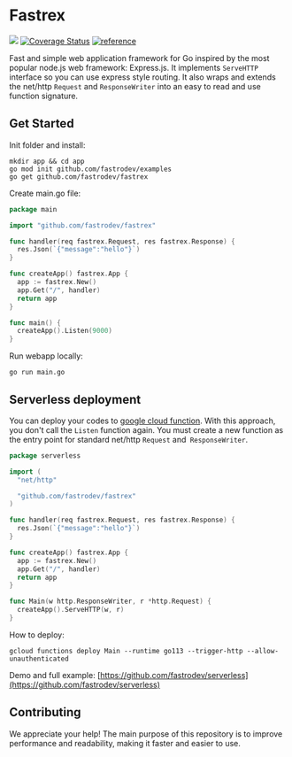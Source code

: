 # Fastrex
[![][build]](https://github.com/fastrodev/fastrex/actions/workflows/build.yml) [![Coverage Status][cov]](https://coveralls.io/github/fastrodev/fastrex?branch=main) [![][reference]](https://pkg.go.dev/github.com/fastrodev/fastrex?tab=doc)

Fast and simple web application framework for Go inspired by the most popular node.js web framework: Express.js. It implements `ServeHTTP` interface so you can use express style routing. It also wraps and extends the net/http `Request` and `ResponseWriter` into an easy to read and use function signature. 

## Get Started
Init folder and install:
```
mkdir app && cd app
go mod init github.com/fastrodev/examples
go get github.com/fastrodev/fastrex
```
Create main.go file:
```go
package main

import "github.com/fastrodev/fastrex"

func handler(req fastrex.Request, res fastrex.Response) {
  res.Json(`{"message":"hello"}`)
}

func createApp() fastrex.App {
  app := fastrex.New()
  app.Get("/", handler)
  return app
}

func main() {
  createApp().Listen(9000)
}

```

Run webapp locally:
```
go run main.go
```
## Serverless deployment

You can deploy your codes to [google cloud function](https://cloud.google.com/functions). With this approach, you don't call the `Listen` function again. You must create a new function as the entry point for standard net/http `Request` and` ResponseWriter`.

```go
package serverless

import (
  "net/http"

  "github.com/fastrodev/fastrex"
)

func handler(req fastrex.Request, res fastrex.Response) {
  res.Json(`{"message":"hello"}`)
}

func createApp() fastrex.App {
  app := fastrex.New()
  app.Get("/", handler)
  return app
}

func Main(w http.ResponseWriter, r *http.Request) {
  createApp().ServeHTTP(w, r)
}

```
How to deploy:
```
gcloud functions deploy Main --runtime go113 --trigger-http --allow-unauthenticated
```
Demo and full example: [https://github.com/fastrodev/serverless](https://github.com/fastrodev/serverless)
## Contributing
We appreciate your help! The main purpose of this repository is to improve performance and readability, making it faster and easier to use.

[build]: https://github.com/fastrodev/fastrex/actions/workflows/build.yml/badge.svg
[reference]: https://img.shields.io/badge/go.dev-reference-007d9c?logo=go&logoColor=white "reference"
[cov]: https://coveralls.io/repos/github/fastrodev/fastrex/badge.svg?branch=main

